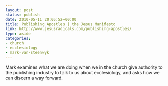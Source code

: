 ```yaml
---
layout: post
status: publish
date: 2010-05-11 20:05:52+00:00
title: Publishing Apostles | the Jesus Manifesto
link: http://www.jesusradicals.com/publishing-apostles/
type: aside
categories:
- church
- ecclesiology
- mark-van-steenwyk
---
```


Mark examines what we are doing when we in the church give authority to the publishing industry to talk to us about ecclesiology, and asks how we can discern a way forward.
